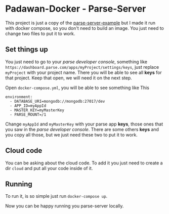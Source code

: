 # Padawan-Docker - Parse-Server

This project is just a copy of the [parse-server-example](https://github.com/ParsePlatform/parse-server-example)
but I made it run with docker compose, so you don't need to build an image.
You just need to change two files to put it to work.

## Set things up
You just need to go to your *parse developer console*, something like
`https://dashboard.parse.com/apps/myProject/settings/keys`, just replace `myProject`
with your project name.
There you will be able to see all **keys** for that project.
Keep that open, we will need it on the next step.

Open `docker-compose.yml`, you will be able to see something like This
```
environment:
  - DATABASE_URI=mongodb://mongodb:27017/dev
  - APP_ID=myAppId
  - MASTER_KEY=myMasterKey
  - PARSE_MOUNT=/1
```
Change `myAppId` and `myMasterKey` with your parse app **keys**, those ones that you
saw in the *parse developer console*.
There are some others **keys** and you copy all those, but we just need these
two to put it to work.

## Cloud code
You can be asking about the cloud code.
To add it you just need to create a dir `cloud` and put all your code inside of it.

## Running
To run it, is so simple just run `docker-compose up`.

Now you can be happy running you parse-server locally.
